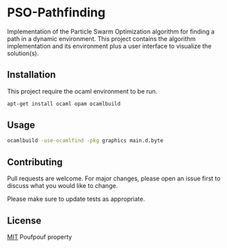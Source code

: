 # PSO-Pathfinding
Implementation of the Particle Swarm Optimization algorithm  for finding a path in a dynamic environment. This project contains the algorithm implementation and its environment plus a user interface to visualize the solution(s).

## Installation

This project require the ocaml environment to be run.

```bash
apt-get install ocaml opam ocamlbuild
```

## Usage
```bash
ocamlbuild -use-ocamlfind -pkg graphics main.d.byte 
```

## Contributing
Pull requests are welcome. For major changes, please open an issue first to discuss what you would like to change.

Please make sure to update tests as appropriate.

## License
[MIT](https://choosealicense.com/licenses/mit/) Poufpouf property

